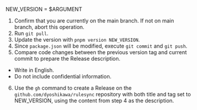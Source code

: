 NEW_VERSION = $ARGUMENT


1. Confirm that you are currently on the main branch. If not on main branch, abort this operation.
2. Run `git pull`.
3. Update the version with `pnpm version NEW_VERSION`.
4. Since `package.json` will be modified, execute `git commit` and `git push`.
5. Compare code changes between the previous version tag and current commit to prepare the Release description.
  - Write in English.
  - Do not include confidential information.
6. Use the `gh` command to create a Release on the `github.com/dyoshikawa/rulesync` repository with both title and tag set to NEW_VERSION, using the content from step 4 as the description.
